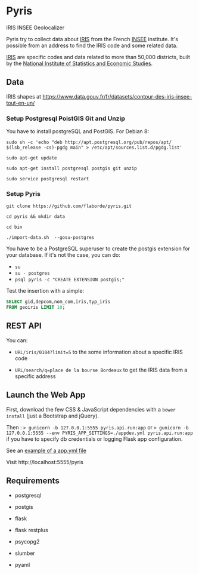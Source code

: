# Pyris

IRIS INSEE Geolocalizer

Pyris try to collect data about
[IRIS](http://www.insee.fr/fr/methodes/default.asp?page=zonages/iris.htm) from
the French [INSEE](http://www.insee.fr/en/) institute. It's possible from an
address to find the IRIS code and some related data.

[IRIS](http://www.insee.fr/fr/methodes/default.asp?page=zonages/iris.htm) are
specific codes and data related to more than 50,000 districts, built by the
[National Institute of Statistics and Economic Studies](http://www.insee.fr/en/).

## Data

IRIS shapes at https://www.data.gouv.fr/fr/datasets/contour-des-iris-insee-tout-en-un/

### Setup Postgresql PoistGIS Git and Unzip

You have to install postgreSQL and PostGIS. For Debian 8:

    sudo sh -c 'echo "deb http://apt.postgresql.org/pub/repos/apt/ $(lsb_release -cs)-pgdg main" > /etc/apt/sources.list.d/pgdg.list'

    sudo apt-get update
    
    sudo apt-get install postgresql postgis git unzip
    
    sudo service postgresql restart

### Setup Pyris

    git clone https://github.com/flaborde/pyris.git
    
    cd pyris && mkdir data
    
    cd bin
    
    ./import-data.sh  --gosu-postgres


You have to be a PostgreSQL superuser to create the postgis extension for your
database. If it's not the case, you can do:

* `su`
* `su - postgres`
* `psql pyris -c "CREATE EXTENSION postgis;"`

Test the insertion with a simple:

```sql
SELECT gid,depcom,nom_com,iris,typ_iris
FROM geoiris LIMIT 10;
```

## REST API

You can:

* `URL/iris/0104?limit=5` to the some information about a specific IRIS code

* `URL/search/q=place de la bourse Bordeaux` to get the IRIS data from a
  specific address

## Launch the Web App

First, download the few CSS & JavaScript dependencies with a `bower install`
(just a Bootstrap and jQuery).

Then :
`> gunicorn -b 127.0.0.1:5555 pyris.api.run:app`
or
`> gunicorn -b 127.0.0.1:5555 --env PYRIS_APP_SETTINGS=./appdev.yml pyris.api.run:app`
if you have to specify db credentials or logging Flask app configuration.

See an [example of a app.yml file](https://github.com/garaud/pyris/blob/master/app.yml)

Visit http://localhost:5555/pyris

## Requirements

* postgresql
* postgis

* flask
* flask restplus
* psycopg2
* slumber
* pyaml
